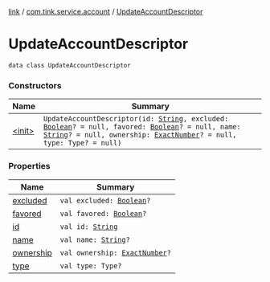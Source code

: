 [link](../../index.md) / [com.tink.service.account](../index.md) / [UpdateAccountDescriptor](./index.md)

# UpdateAccountDescriptor

`data class UpdateAccountDescriptor`

### Constructors

| Name | Summary |
|---|---|
| [&lt;init&gt;](-init-.md) | `UpdateAccountDescriptor(id: `[`String`](https://kotlinlang.org/api/latest/jvm/stdlib/kotlin/-string/index.html)`, excluded: `[`Boolean`](https://kotlinlang.org/api/latest/jvm/stdlib/kotlin/-boolean/index.html)`? = null, favored: `[`Boolean`](https://kotlinlang.org/api/latest/jvm/stdlib/kotlin/-boolean/index.html)`? = null, name: `[`String`](https://kotlinlang.org/api/latest/jvm/stdlib/kotlin/-string/index.html)`? = null, ownership: `[`ExactNumber`](../../com.tink.model.misc/-exact-number/index.md)`? = null, type: Type? = null)` |

### Properties

| Name | Summary |
|---|---|
| [excluded](excluded.md) | `val excluded: `[`Boolean`](https://kotlinlang.org/api/latest/jvm/stdlib/kotlin/-boolean/index.html)`?` |
| [favored](favored.md) | `val favored: `[`Boolean`](https://kotlinlang.org/api/latest/jvm/stdlib/kotlin/-boolean/index.html)`?` |
| [id](id.md) | `val id: `[`String`](https://kotlinlang.org/api/latest/jvm/stdlib/kotlin/-string/index.html) |
| [name](name.md) | `val name: `[`String`](https://kotlinlang.org/api/latest/jvm/stdlib/kotlin/-string/index.html)`?` |
| [ownership](ownership.md) | `val ownership: `[`ExactNumber`](../../com.tink.model.misc/-exact-number/index.md)`?` |
| [type](type.md) | `val type: Type?` |
